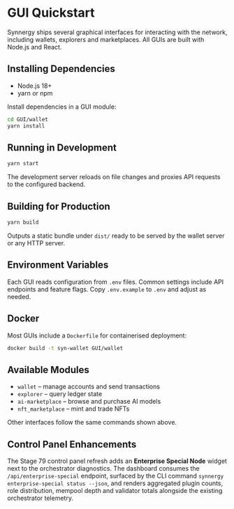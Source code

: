# GUI Quickstart

Synnergy ships several graphical interfaces for interacting with the network, including wallets, explorers and marketplaces. All GUIs are built with Node.js and React.

## Installing Dependencies

- Node.js 18+
- yarn or npm

Install dependencies in a GUI module:

```bash
cd GUI/wallet
yarn install
```

## Running in Development

```bash
yarn start
```

The development server reloads on file changes and proxies API requests to the configured backend.

## Building for Production

```bash
yarn build
```

Outputs a static bundle under `dist/` ready to be served by the wallet server or any HTTP server.

## Environment Variables

Each GUI reads configuration from `.env` files. Common settings include API endpoints and feature flags. Copy `.env.example` to `.env` and adjust as needed.

## Docker

Most GUIs include a `Dockerfile` for containerised deployment:

```bash
docker build -t syn-wallet GUI/wallet
```

## Available Modules

- `wallet` – manage accounts and send transactions
- `explorer` – query ledger state
- `ai-marketplace` – browse and purchase AI models
- `nft_marketplace` – mint and trade NFTs

Other interfaces follow the same commands shown above.

## Control Panel Enhancements

The Stage 79 control panel refresh adds an **Enterprise Special Node** widget
next to the orchestrator diagnostics. The dashboard consumes the
`/api/enterprise-special` endpoint, surfaced by the CLI command
`synnergy enterprise-special status --json`, and renders aggregated plugin
counts, role distribution, mempool depth and validator totals alongside the
existing orchestrator telemetry.

